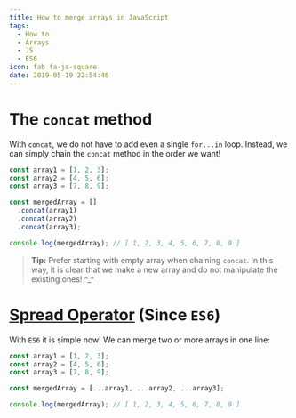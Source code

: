 ```yaml
---
title: How to merge arrays in JavaScript
tags:
  - How to
  - Arrays
  - JS
  - ES6
icon: fab fa-js-square
date: 2019-05-19 22:54:46
---
```


# The `concat` method

With `concat`, we do not have to add even a single `for...in` loop. Instead, we can simply chain the `concat` method in the order we want!

```javascript
const array1 = [1, 2, 3];
const array2 = [4, 5, 6];
const array3 = [7, 8, 9];

const mergedArray = []
  .concat(array1)
  .concat(array2)
  .concat(array3);

console.log(mergedArray); // [ 1, 2, 3, 4, 5, 6, 7, 8, 9 ]
```

> **Tip:** Prefer starting with empty array when chaining `concat`. In this way, it is clear that we make a new array and do not manipulate the existing ones! ^\_^

# [Spread Operator][1] (Since `ES6`)

With `ES6` it is simple now! We can merge two or more arrays in one line:

```javascript
const array1 = [1, 2, 3];
const array2 = [4, 5, 6];
const array3 = [7, 8, 9];

const mergedArray = [...array1, ...array2, ...array3];

console.log(mergedArray); // [ 1, 2, 3, 4, 5, 6, 7, 8, 9 ]
```

[1]: //developer.mozilla.org/en-US/docs/Web/JavaScript/Reference/Operators/Spread_syntax
